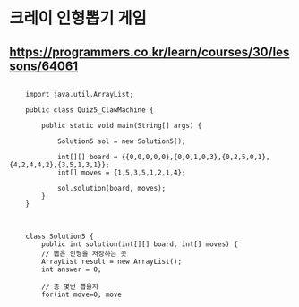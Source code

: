 # 크레이 인형뽑기 게임
## https://programmers.co.kr/learn/courses/30/lessons/64061

<pre>
<code>
	import java.util.ArrayList;

	public class Quiz5_ClawMachine {

		public static void main(String[] args) {

			Solution5 sol = new Solution5();

			int[][] board = {{0,0,0,0,0},{0,0,1,0,3},{0,2,5,0,1},{4,2,4,4,2},{3,5,1,3,1}};
			int[] moves = {1,5,3,5,1,2,1,4};

			sol.solution(board, moves);
		}
	}
</code>
</pre>
<pre>
<code>
	class Solution5 {
	    public int solution(int[][] board, int[] moves) {
		// 뽑은 인형을 저장하는 곳
		ArrayList result = new ArrayList();
		int answer = 0;

		// 총 몇번 뽑을지
		for(int move=0; move<moves.length; move++) {
			// 몇번째에서 뽑을지, 그리고 그 번째에서 0의 여부에 따라 결과가 다름
			for(int i=0; i<board.length; i++) {
				if(board[i][moves[move]-1] == 0) {
					continue;
				}else {
					result.add(board[i][moves[move]-1]);
					board[i][moves[move]-1] = 0;
					break;
				}
			}
			// 뽑힌 인형들중 같은 것이 2개이면 2개가 터져서 +2점 획득
			for(int a=1; a<result.size(); a++) {
				if(result.get(a) == result.get(a-1)) {
					result.remove(a);
					result.remove(a-1);
					answer+=2;
				}
			}
		}
		System.out.println(answer);
		return answer;
	    }
	}
</code>
</pre>
